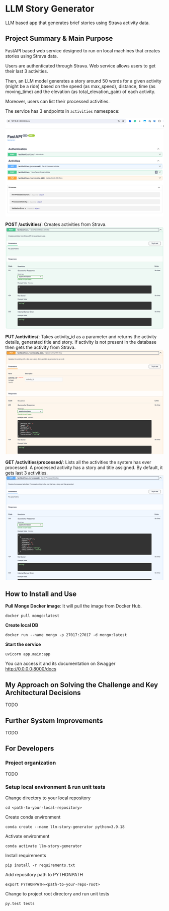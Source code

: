 # LLM Story Generator
LLM based app that generates brief stories using Strava activity data.

## Project Summary & Main Purpose
FastAPI based web service designed to run on local machines that creates stories using Strava data.

Users are authenticated through Strava. Web service allows users to get their last 3 activities. 

Then, an LLM model generates a story around 50 words for a given activity (might be a ride) based on the 
speed (as max_speed), distance, time (as moving_time) and the elevation (as total_elevation_gain) of each activity.

Moreover, users can list their processed activities.

The service has 3 endpoints in `activities` namespace:

![img.png](images/swagger.png)

**POST /activities/**: Creates activities from Strava.
![img.png](images/post_endpoint.png)

**PUT /activities/**: Takes activity_id as a parameter and returns the activity details, generated title and story. If 
activity is not present in the database then gets the activity from Strava.
![img.png](images/put_endpoint.png)

**GET /activities/processed/**: Lists all the activities the system has ever processed. A processed activity has a 
story and title assigned. By default, it gets last 3 activities.
![img.png](images/get_endpoint.png)


## How to Install and Use

**Pull Mongo Docker image**: It will pull the image from Docker Hub.
```shell script
docker pull mongo:latest
```

**Create local DB**
```shell script
docker run --name mongo -p 27017:27017 -d mongo:latest
```

**Start the service**
```shell script
uvicorn app.main:app 
```

You can access it and its documentation on Swagger http://0.0.0.0:8000/docs

## My Approach on Solving the Challenge and Key Architectural Decisions
TODO

## Further System Improvements
TODO

## For Developers
### Project organization
TODO
### Setup local environment & run unit tests
Change directory to your local repository
```shell script
cd <path-to-your-local-repository>
```

Create conda environment
```shell script
conda create --name llm-story-generator python=3.9.18
```

Activate environment
```shell script
conda activate llm-story-generator
```

Install requirements
```shell script
pip install -r requirements.txt
```

Add repository path to PYTHONPATH 
```shell script
export PYTHONPATH=<path-to-your-repo-root>
```

Change to project root directory and run unit tests
```shell script
py.test tests